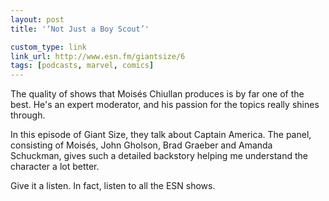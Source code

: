 ```yaml
---
layout: post
title: '‘Not Just a Boy Scout’'

custom_type: link
link_url: http://www.esn.fm/giantsize/6
tags: [podcasts, marvel, comics]
---
```

The quality of shows that Moisés Chiullan produces is by far one of the best. He's an expert moderator, and his passion for the topics really shines through.

In this episode of Giant Size, they talk about Captain America. The panel, consisting of Moisés, John Gholson, Brad Graeber and Amanda Schuckman, gives such a detailed backstory helping me understand the character a lot better.

Give it a listen. In fact, listen to all the ESN shows.
